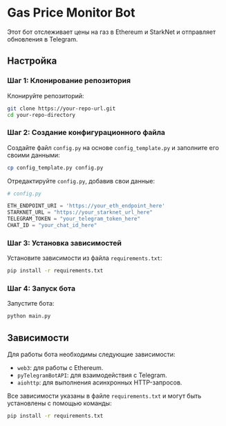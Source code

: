 # Gas Price Monitor Bot

Этот бот отслеживает цены на газ в Ethereum и StarkNet и отправляет обновления в Telegram.

## Настройка

### Шаг 1: Клонирование репозитория

Клонируйте репозиторий:

```sh
git clone https://your-repo-url.git
cd your-repo-directory
```

### Шаг 2: Создание конфигурационного файла

Создайте файл `config.py` на основе `config_template.py` и заполните его своими данными:

```sh
cp config_template.py config.py
```

Отредактируйте `config.py`, добавив свои данные:

```python
# config.py

ETH_ENDPOINT_URI = 'https://your_eth_endpoint_here'
STARKNET_URL = "https://your_starknet_url_here"
TELEGRAM_TOKEN = "your_telegram_token_here"
CHAT_ID = "your_chat_id_here"
```

### Шаг 3: Установка зависимостей

Установите зависимости из файла `requirements.txt`:

```sh
pip install -r requirements.txt
```

### Шаг 4: Запуск бота

Запустите бота:

```sh
python main.py
```

## Зависимости

Для работы бота необходимы следующие зависимости:

- `web3`: для работы с Ethereum.
- `pyTelegramBotAPI`: для взаимодействия с Telegram.
- `aiohttp`: для выполнения асинхронных HTTP-запросов.

Все зависимости указаны в файле `requirements.txt` и могут быть установлены с помощью команды:

```sh
pip install -r requirements.txt
```